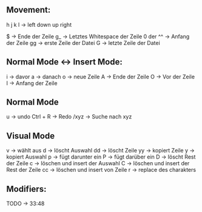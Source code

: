 ## Movement:

h j k l -> left down up right

$ -> Ende der Zeile
g_ -> Letztes Whitespace der Zeile
0 der ^^ -> Anfang der Zeile
gg -> erste Zeile der Datei
G -> letzte Zeile der Datei
## Normal Mode <-> Insert Mode:
i -> davor
a -> danach
o -> neue Zeile
A -> Ende der Zeile
O -> Vor der Zeile
I -> Anfang der Zeile

## Normal Mode
u -> undo
Ctrl + R -> Redo
/xyz -> Suche nach xyz

## Visual Mode

v<Befehl> -> wählt aus
d -> löscht Auswahl
dd -> löscht Zeile
yy -> kopiert Zeile
y -> kopiert Auswahl
p -> fügt darunter ein
P -> fügt darüber ein
D -> löscht Rest der Zeile
c -> löschen und insert der Auswahl
C -> löschen und insert der Rest der Zeile
cc -> löschen und insert von Zeile
r -> replace des charakters
## Modifiers:

<Zahl><Command>

TODO -> 33:48
